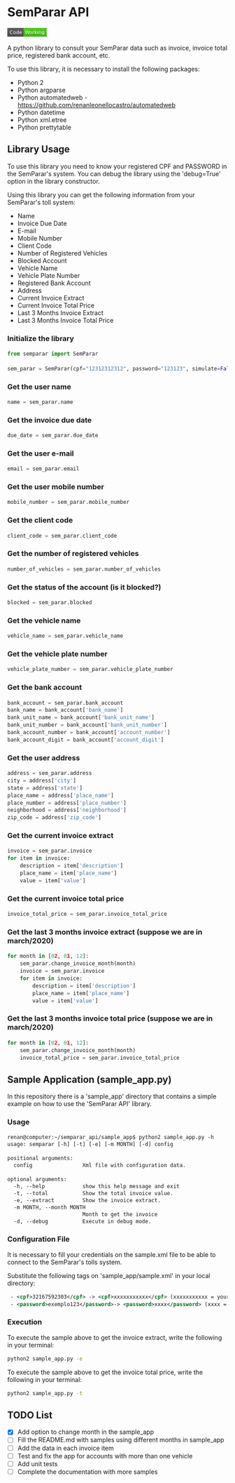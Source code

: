 # SemParar API 

![status](images/working.png)

A python library to consult your SemParar data such as invoice, invoice total price, registered bank account, etc.

To use this library, it is necessary to install the following packages:
 - Python 2
 - Python argparse
 - Python automatedweb - https://github.com/renanleonellocastro/automatedweb
 - Python datetime
 - Python xml.etree
 - Python prettytable

## Library Usage

To use this library you need to know your registered  CPF and PASSWORD in the SemParar's system.
You can debug the library using the 'debug=True' option in the library constructor.

Using this library you can get the following information from your SemParar's toll system:
- Name
- Invoice Due Date
- E-mail
- Mobile Number
- Client Code
- Number of Registered Vehicles
- Blocked Account
- Vehicle Name
- Vehicle Plate Number
- Registered Bank Account
- Address
- Current Invoice Extract
- Current Invoice Total Price
- Last 3 Months Invoice Extract
- Last 3 Months Invoice Total Price

### Initialize the library

```python
from semparar import SemParar

sem_parar = SemParar(cpf="12312312312", password="123123", simulate=False, debug=False)
```

### Get the user name

```python
name = sem_parar.name
```

### Get the invoice due date

```python
due_date = sem_parar.due_date
```

### Get the user e-mail

```python
email = sem_parar.email
```

### Get the user mobile number

```python
mobile_number = sem_parar.mobile_number
```

### Get the client code

```python
client_code = sem_parar.client_code
```

### Get the number of registered vehicles

```python
number_of_vehicles = sem_parar.number_of_vehicles
```

### Get the status of the account (is it blocked?)

```python
blocked = sem_parar.blocked
```

### Get the vehicle name

```python
vehicle_name = sem_parar.vehicle_name
```

### Get the vehicle plate number

```python
vehicle_plate_number = sem_parar.vehicle_plate_number
```

### Get the bank account

```python
bank_account = sem_parar.bank_account
bank_name = bank_account['bank_name']
bank_unit_name = bank_account['bank_unit_name']
bank_unit_number = bank_account['bank_unit_number']
bank_account_number = bank_account['account_number']
bank_account_digit = bank_account['account_digit']
```

### Get the user address

```python
address = sem_parar.address
city = address['city']
state = address['state']
place_name = address['place_name']
place_number = address['place_number']
neighborhood = address['neighborhood']
zip_code = address['zip_code']
```

### Get the current invoice extract

```python
invoice = sem_parar.invoice
for item in invoice:
    description = item['description']
    place_name = item['place_name']
    value = item['value']
```

### Get the current invoice total price

```python
invoice_total_price = sem_parar.invoice_total_price
```

### Get the last 3 months invoice extract (suppose we are in march/2020)

```python
for month in [02, 01, 12]:
    sem_parar.change_invoice_month(month)
    invoice = sem_parar.invoice
    for item in invoice:
        description = item['description']
        place_name = item['place_name']
        value = item['value']
```

### Get the last 3 months invoice total price (suppose we are in march/2020)

```python
for month in [02, 01, 12]:
    sem_parar.change_invoice_month(month)
    invoice_total_price = sem_parar.invoice_total_price
```

## Sample Application (sample_app.py)

In this repository there is a 'sample_app' directory that contains a simple example on how
to use the 'SemParar API' library.

### Usage
```
renan@computer:~/semparar_api/sample_app$ python2 sample_app.py -h
usage: semparar [-h] [-t] [-e] [-m MONTH] [-d] config

positional arguments:
  config                Xml file with configuration data.

optional arguments:
  -h, --help            show this help message and exit
  -t, --total           Show the total invoice value.
  -e, --extract         Show the invoice extract.
  -m MONTH, --month MONTH
                        Month to get the invoice
  -d, --debug           Execute in debug mode.
```
### Configuration File
  
It is necessary to fill your credentials on the sample.xml file to be able to connect to the
SemParar's tolls system.

Substitute the following tags on 'sample_app/sample.xml' in your local directory:
```xml
 - <cpf>32167592303</cpf> -> <cpf>xxxxxxxxxxx</cpf> (xxxxxxxxxxx = your cpf number)
 - <password>exemplo123</password>-> <password>xxxx</password> (xxxx = your SemParar's password)
```
### Execution

To execute the sample above to get the invoice extract, write the following in your terminal:
```sh
python2 sample_app.py -e
```

To execute the sample above to get the invoice total price, write the following in your terminal:
```sh
python2 sample_app.py -t
```

## TODO List

- [x] Add option to change month in the sample_app
- [ ] Fill the README.md with samples using different months in sample_app
- [ ] Add the data in each invoice item
- [ ] Test and fix the app for accounts with more than one vehicle
- [ ] Add unit tests
- [ ] Complete the documentation with more samples
